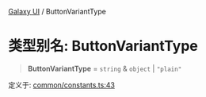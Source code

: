 [Galaxy UI](../index.md) / ButtonVariantType

# 类型别名: ButtonVariantType

> **ButtonVariantType** = `string` & `object` \| `"plain"`

定义于: [common/constants.ts:43](https://github.com/zhengxs2018/galaxy-vue/blob/18351a97cf2fa884bcabac6a998436dfdeb4a603/packages/galaxy-ui/src/common/constants.ts#L43)
